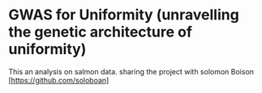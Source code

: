 # GWAS for Uniformity (unravelling the genetic architecture of uniformity)

This an analysis on salmon data. sharing the project with solomon Boison [https://github.com/soloboan]  
